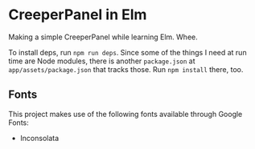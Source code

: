 CreeperPanel in Elm
===================

Making a simple CreeperPanel while learning Elm.  Whee.

To install deps, run `npm run deps`.  Since some of the things I need at run time are Node modules, there is another `package.json` at `app/assets/package.json` that tracks those.  Run `npm install` there, too.

Fonts
-----

This project makes use of the following fonts available through Google Fonts:

- Inconsolata
